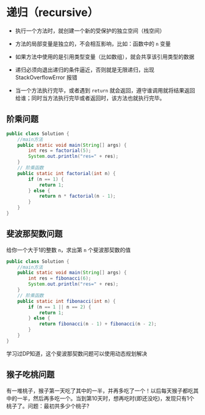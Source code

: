 # 递归（recursive）

- 执行一个方法时，就创建一个新的受保护的独立空间（栈空间）

- 方法的局部变量是独立的，不会相互影响，比如：函数中的 `n` 变量

- 如果方法中使用的是引用类型变量（比如数组），就会共享该引用类型的数据

- 递归必须向退出递归的条件逼近，否则就是无限递归，出现 StackOverflowError 报错

- 当一个方法执行完毕，或者遇到 `return` 就会返回，遵守谁调用就将结果返回给谁；同时当方法执行完毕或者返回时，该方法也就执行完毕。

## 阶乘问题

```java
public class Solution {
    //main方法
    public static void main(String[] args) {
        int res = factorial(5);
        System.out.println("res=" + res);
    }
    // 阶乘函数
    public static int factorial(int n) {
        if (n == 1) {
            return 1;
        } else {
            return n * factorial(n - 1);
        }
    }
}
```

## 斐波那契数问题

给你一个大于1的整数 `n`，求出第 `n` 个斐波那契数的值

```java
public class Solution {
    //main方法
    public static void main(String[] args) {
        int res = fibonacci(6);
        System.out.println("res=" + res);
    }
    // 阶乘函数
    public static int fibonacci(int n) {
        if (n == 1 || n == 2) {
            return 1;
        } else {
            return fibonacci(n - 1) + fibonacci(n - 2);
        }
    }
}
```

学习过DP知道，这个斐波那契数问题可以使用动态规划解决

## 猴子吃桃问题

有一堆桃子，猴子第一天吃了其中的一半，并再多吃了一个！以后每天猴子都吃其中的一半，然后再多吃一个。当到第10天时，想再吃时(即还没吃)，发现只有1个桃子了。问题：最初共多少个桃子?

